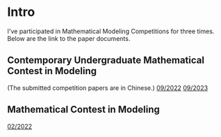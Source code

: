 # Intro
I've participated in Mathematical Modeling Competitions for three times. Below are the link to the paper documents.

## Contemporary Undergraduate Mathematical Contest in Modeling 
(The submitted competition papers are in Chinese.)
[09/2022](./example.pdf)
[09/2023](./AA2023.pdf)

## Mathematical Contest in Modeling
[02/2022]()